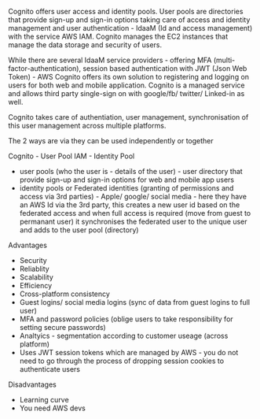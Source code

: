 Cognito offers user access and identity pools. User pools are directories that provide sign-up and sign-in options taking care of access and identity management and user authentication - IdaaM (Id and access management) with the service AWS IAM. Cognito manages the EC2 instances that manage the data storage and security of users.

While there are several IdaaM service providers - offering MFA (multi-factor-authentication), session based authentication with JWT (Json Web Token) - AWS Cognito offers its own solution to registering and logging on users for both web and mobile application. Cognito is a managed service and allows third party single-sign on with google/fb/ twitter/ Linked-in as well.

Cognito takes care of authentiation, user management, synchronisation of this user management across multiple platforms.

The 2 ways are via they can be used independently or together

Cognito - User Pool
IAM - Identity Pool

- user pools (who the user is - details of the user) - user directory that provide sign-up and sign-in options for web and mobile app users
- identity pools or Federated identities (granting of permissions and access via 3rd parties) - Apple/ google/ social media - here they have an AWS Id via the 3rd party, this creates a new user id based on the federated access and when full access is required (move from guest to permanant user) it synchronises the federated user to the unique user and adds to the user pool (directory)

Advantages

- Security
- Reliablity
- Scalability
- Efficiency
- Cross-platform consistency
- Guest logins/ social media logins (sync of data from guest logins to full user)
- MFA and password policies (oblige users to take responsibility for setting secure passwords)
- Analtyics - segmentation according to customer useage (across platform)
- Uses JWT session tokens which are managed by AWS - you do not need to go through the process of dropping session cookies to authenticate users

Disadvantages

- Learning curve
- You need AWS devs
